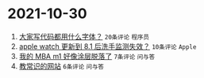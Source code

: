 # 2021-10-30

1. [大家写代码都用什么字体？](https://www.v2ex.com/t/811677) `20条评论` `程序员`
1. [apple watch 更新到 8.1 后洗手监测失效？](https://www.v2ex.com/t/811669) `10条评论` `Apple`
1. [我的 MBA m1 好像涂层脱落了](https://www.v2ex.com/t/811673) `7条评论` `问与答`
1. [教常识的网站](https://www.v2ex.com/t/811670) `6条评论` `问与答`
